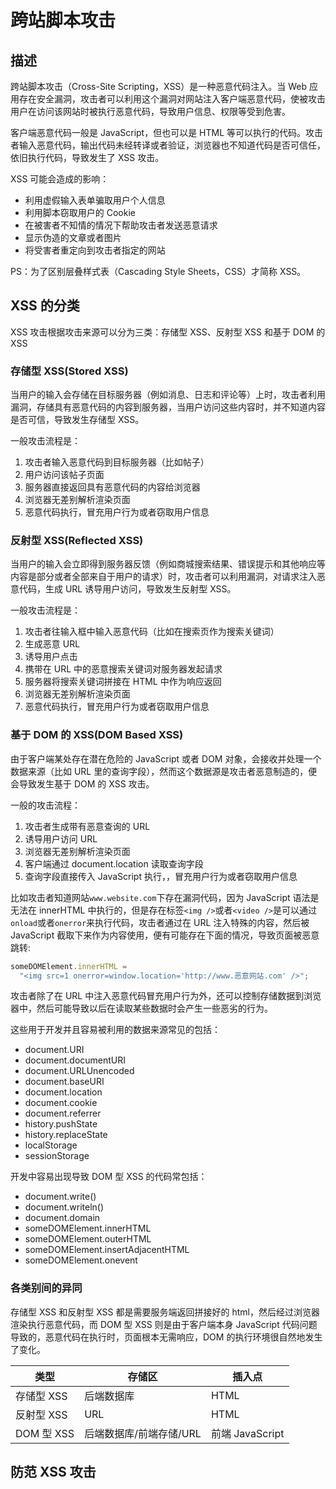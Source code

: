 # 跨站脚本攻击

## 描述

跨站脚本攻击（Cross-Site Scripting，XSS）是一种恶意代码注入。当 Web 应用存在安全漏洞，攻击者可以利用这个漏洞对网站注入客户端恶意代码，使被攻击用户在访问该网站时被执行恶意代码，导致用户信息、权限等受到危害。

客户端恶意代码一般是 JavaScript，但也可以是 HTML 等可以执行的代码。攻击者输入恶意代码，输出代码未经转译或者验证，浏览器也不知道代码是否可信任，依旧执行代码，导致发生了 XSS 攻击。

XSS 可能会造成的影响：

- 利用虚假输入表单骗取用户个人信息
- 利用脚本窃取用户的 Cookie
- 在被害者不知情的情况下帮助攻击者发送恶意请求
- 显示伪造的文章或者图片
- 将受害者重定向到攻击者指定的网站

PS：为了区别层叠样式表（Cascading Style Sheets，CSS）才简称 XSS。

## XSS 的分类

XSS 攻击根据攻击来源可以分为三类：存储型 XSS、反射型 XSS 和基于 DOM 的 XSS

### 存储型 XSS(Stored XSS)

当用户的输入会存储在目标服务器（例如消息、日志和评论等）上时，攻击者利用漏洞，存储具有恶意代码的内容到服务器，当用户访问这些内容时，并不知道内容是否可信，导致发生存储型 XSS。

一般攻击流程是：

1. 攻击者输入恶意代码到目标服务器（比如帖子）
2. 用户访问该帖子页面
3. 服务器直接返回具有恶意代码的内容给浏览器
4. 浏览器无差别解析渲染页面
5. 恶意代码执行，冒充用户行为或者窃取用户信息

### 反射型 XSS(Reflected XSS)

当用户的输入会立即得到服务器反馈（例如商城搜索结果、错误提示和其他响应等内容是部分或者全部来自于用户的请求）时，攻击者可以利用漏洞，对请求注入恶意代码，生成 URL 诱导用户访问，导致发生反射型 XSS。

一般攻击流程是：

1. 攻击者往输入框中输入恶意代码（比如在搜索页作为搜索关键词）
2. 生成恶意 URL
3. 诱导用户点击
4. 携带在 URL 中的恶意搜索关键词对服务器发起请求
5. 服务器将搜索关键词拼接在 HTML 中作为响应返回
6. 浏览器无差别解析渲染页面
7. 恶意代码执行，冒充用户行为或者窃取用户信息

### 基于 DOM 的 XSS(DOM Based XSS)

由于客户端某处存在潜在危险的 JavaScript 或者 DOM 对象，会接收并处理一个数据来源（比如 URL 里的查询字段），然而这个数据源是攻击者恶意制造的，便会导致发生基于 DOM 的 XSS 攻击。

一般的攻击流程：

1. 攻击者生成带有恶意查询的 URL
2. 诱导用户访问 URL
3. 浏览器无差别解析渲染页面
4. 客户端通过 document.location 读取查询字段
5. 查询字段直接传入 JavaScript 执行，，冒充用户行为或者窃取用户信息

比如攻击者知道网站`www.website.com`下存在漏洞代码，因为 JavaScript 语法是无法在 innerHTML 中执行的，但是存在标签`<img />`或者`<video />`是可以通过`onload`或者`onerror`来执行代码，攻击者通过在 URL 注入特殊的内容，然后被 JavaScript 截取下来作为内容使用，便有可能存在下面的情况，导致页面被恶意跳转:

```js
someDOMElement.innerHTML =
  "<img src=1 onerror=window.location='http://www.恶意网站.com' />";
```

攻击者除了在 URL 中注入恶意代码冒充用户行为外，还可以控制存储数据到浏览器中，然后可能导致以后在读取某些数据时会产生一些恶劣的行为。

这些用于开发并且容易被利用的数据来源常见的包括：

- document.URI
- document.documentURI
- document.URLUnencoded
- document.baseURI
- document.location
- document.cookie
- document.referrer
- history.pushState
- history.replaceState
- localStorage
- sessionStorage

开发中容易出现导致 DOM 型 XSS 的代码常包括：

- document.write()
- document.writeln()
- document.domain
- someDOMElement.innerHTML
- someDOMElement.outerHTML
- someDOMElement.insertAdjacentHTML
- someDOMElement.onevent

### 各类别间的异同

存储型 XSS 和反射型 XSS 都是需要服务端返回拼接好的 html，然后经过浏览器渲染执行恶意代码，而 DOM 型 XSS 则是由于客户端本身 JavaScript 代码问题导致的，恶意代码在执行时，页面根本无需响应，DOM 的执行环境很自然地发生了变化。

| 类型       | 存储区                  | 插入点          |
| ---------- | ----------------------- | --------------- |
| 存储型 XSS | 后端数据库              | HTML            |
| 反射型 XSS | URL                     | HTML            |
| DOM 型 XSS | 后端数据库/前端存储/URL | 前端 JavaScript |

## 防范 XSS 攻击
